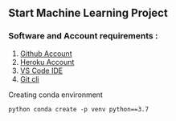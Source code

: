 ## Start Machine Learning Project

### Software and Account requirements :

1. [Github Account](https://github.com)
2. [Heroku Account](https://dashboard.heroku.com/login)
3. [VS Code IDE](https://code.visualstudio.com/download)
4. [Git cli](https://git.scm.com/downloads)


Creating conda environment

```
python conda create -p venv python==3.7 

```

